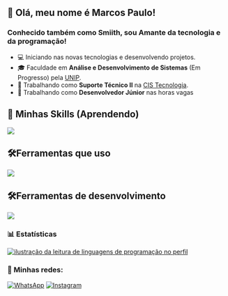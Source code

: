 ## 🖖 Olá, meu nome é <strong>Marcos Paulo!</strong>
<h3> Conhecido também como Smiith, sou Amante da tecnologia e da programação!</h3>

- 💻 Iniciando nas novas tecnologias e desenvolvendo projetos.
- 🎓 Faculdade em **Análise e Desenvolvimento de Sistemas** (Em Progresso) pela <a href="https://www.unip.br">UNIP</a>.
- 💼 Trabalhando como **Suporte Técnico II** na <a href="https://cistecnologia.com.br/">CIS Tecnologia</a>.
- 💼 Trabalhando como **Desenvolvedor Júnior** nas horas vagas

## 🚀 Minhas Skills (Aprendendo)

<p align="left">
  <a href="https://skillicons.dev">
    <img src="https://skillicons.dev/icons?i=python,django,js,html,css,nodejs" />
  </a>
</p>

## 🛠️Ferramentas que uso

<p align="left">
  <a href="https://skillicons.dev">
    <img src="https://skillicons.dev/icons?i=nginx,discord,aws" />
  </a>
</p>

## 🛠️Ferramentas de desenvolvimento

<p align="left">
  <a href="https://skillicons.dev">
    <img src="https://skillicons.dev/icons?i=vscode,windows,linux,ps,github,pytorch,anaconda" />
  </a>
</p>

### 📊 Estatísticas

<a href="https://github.com/owsmiithdev" title="ilustração do mapeamento de linguagens">
  <img align="center" src="https://github-readme-stats.vercel.app/api/top-langs/?username=owsmiithdev&theme=dracula&hide_langs_below=1" alt="ilustração da leitura de linguagens de programação no perfil"/>
</a>

<br>

### 📱 Minhas redes:

<p align="left">
  <a href="https://wa.me/5562999718912" title="WhatsApp">
  <img src="https://img.shields.io/badge/-WhatsApp-25d366?style=flat-square&labelColor=25d366&logo=whatsapp&logoColor=white&link=" alt="WhatsApp"/></a>

  <a href="https://www.instagram.com/_mrsmiith/" title="Instagram">
  <img src="https://img.shields.io/badge/-Instagram-DF0174?style=flat-square&labelColor=DF0174&logo=instagram&logoColor=white&link=" alt="Instagram"/></a>
</p>
